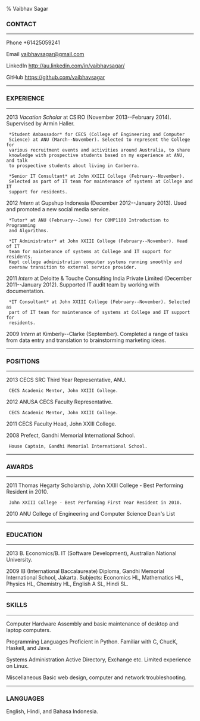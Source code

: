 % Vaibhav Sagar

### CONTACT ###
-------- -----------------------------------------------------------------------
Phone    +61425059241

Email    <vaibhavsagar@gmail.com>

LinkedIn <http://au.linkedin.com/in/vaibhavsagar/>

GitHub   <https://github.com/vaibhavsagar>
-------- -----------------------------------------------------------------------

### EXPERIENCE ###
---- ---------------------------------------------------------------------------
2013 *Vacation Scholar* at CSIRO (November 2013--February 2014). Supervised
     by Armin Haller.  

     *Student Ambassador* for CECS (College of Engineering and Computer 
     Science) at ANU (March--November). Selected to represent the College for 
     various recruitment events and activities around Australia, to share 
     knowledge with prospective students based on my experience at ANU, and talk
     to prospective students about living in Canberra.  
    
     *Senior IT Consultant* at John XXIII College (February--November). 
     Selected as part of IT team for maintenance of systems at College and IT 
     support for residents.  
    
    
2012 *Intern* at Gupshup Indonesia (December 2012--January 2013). Used and 
     promoted a new social media service.  
     
     *Tutor* at ANU (February--June) for COMP1100 Introduction to Programming
     and Algorithms.  
   
     *IT Administrator* at John XXIII College (February--November). Head of IT 
     team for maintenance of systems at College and IT support for residents.
     Kept college administration computer systems running smoothly and 
     oversaw transition to external service provider.  
     

2011 *Intern* at Deloitte & Touche Consulting India Private Limited 
     (December 2011--January 2012).  Supported IT audit team by working with
     documentation. 
   
     *IT Consultant* at John XXIII College (February--November). Selected as 
     part of IT team for maintenance of systems at College and IT support for 
     residents.  


2009 *Intern* at Kimberly--Clarke (September). Completed a range of tasks 
     from data entry and translation to brainstorming marketing ideas.
---- ---------------------------------------------------------------------------     


### POSITIONS ###
---- ---------------------------------------------------------------------------
2013 CECS SRC Third Year Representative, ANU.
   
     CECS Academic Mentor, John XXIII College.

2012 ANUSA CECS Faculty Representative.
   
     CECS Academic Mentor, John XXIII College.

2011 CECS Faculty Head, John XXIII College.
   
2008 Prefect, Gandhi Memorial International School.
   
     House Captain, Gandhi Memorial International School.
---- ---------------------------------------------------------------------------

### AWARDS ###
---- ---------------------------------------------------------------------------
2011 Thomas Hegarty Scholarship, John XXIII College - Best Performing Resident 
     in 2010.
   
     John XXIII College - Best Performing First Year Resident in 2010.

2010 ANU College of Engineering and Computer Science Dean's List
---- --------------------------------------------------------------------------- 


### EDUCATION ###
---- ---------------------------------------------------------------------------
2013 B. Economics/B. IT (Software Development), Australian National University. 

2009 IB (International Baccalaureate) Diploma, Gandhi Memorial International 
     School, Jakarta. Subjects: Economics HL, Mathematics HL, Physics HL, 
     Chemistry HL, English A SL, Hindi SL.
---- ---------------------------------------------------------------------------

### SKILLS ###
---------------------- ---------------------------------------------------------
Computer Hardware      Assembly and basic maintenance of desktop and laptop 
                       computers.  

Programming Languages  Proficient in Python. Familiar with C, ChucK, 
                       Haskell, and Java.  

Systems Administration Active Directory, Exchange etc. Limited experience on 
                       Linux.

Miscellaneous          Basic web design, computer and network troubleshooting.
---------------------- ---------------------------------------------------------

### LANGUAGES ###

English, Hindi, and Bahasa Indonesia.